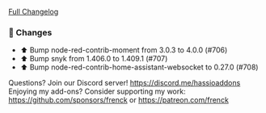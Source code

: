 [Full Changelog][changelog]

### 🔨  Changes

- ⬆️ Bump node-red-contrib-moment from 3.0.3 to 4.0.0 (#706)
- ⬆️ Bump snyk from 1.406.0 to 1.409.1 (#707)
- ⬆️ Bump node-red-contrib-home-assistant-websocket to 0.27.0 (#708)

[changelog]: https://github.com/hassio-addons/addon-node-red/compare/v7.2.2...v7.2.3

Questions? Join our Discord server! https://discord.me/hassioaddons
Enjoying my add-ons? Consider supporting my work:
https://github.com/sponsors/frenck or https://patreon.com/frenck